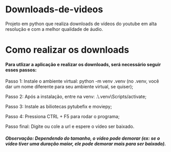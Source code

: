 # Downloads-de-videos
Projeto em python que realiza downloads de vídeos do youtube em alta resolução e com a melhor qualidade de áudio.

# Como realizar os downloads

<h4> Para utlizar a aplicação e realizar os downloads, será necessário seguir esses passos: </h4>

<p> Passo 1: Instale o ambiente virtual: python -m venv .venv (no .venv, você dar um nome diferente para seu ambiente virtual, se quiser); </p>
<p> Passo 2: Após a instalação, entre na venv: .\.venv\Scripts/activate; </p>
<p> Passo 3: Instale as biliotecas pytubefix e moviepy; </p>
<p> Passo 4: Pressiona CTRL + F5 para rodar o programa; </p>
<p> Passo final: Digite ou cole a url e espere o vídeo ser baixado. </p>

<h5> Observação: Dependendo do tamanho, o vídeo pode demorar (ex: se o vídeo tiver uma duração maior, ele pode demorar mais para ser baixado). </h5>
